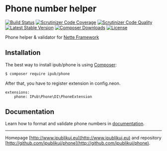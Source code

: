 # Phone number helper

[![Build Status](https://img.shields.io/travis/ipublikuj/phone.svg?style=flat-square)](https://travis-ci.org/ipublikuj/phone)
[![Scrutinizer Code Coverage](https://img.shields.io/scrutinizer/coverage/g/ipublikuj/phone.svg?style=flat-square)](https://scrutinizer-ci.com/g/ipublikuj/phone/?branch=master)
[![Scrutinizer Code Quality](https://img.shields.io/scrutinizer/g/ipublikuj/phone.svg?style=flat-square)](https://scrutinizer-ci.com/g/ipublikuj/phone/?branch=master)
[![Latest Stable Version](https://img.shields.io/packagist/v/ipub/phone.svg?style=flat-square)](https://packagist.org/packages/ipub/phone)
[![Composer Downloads](https://img.shields.io/packagist/dt/ipub/phone.svg?style=flat-square)](https://packagist.org/packages/ipub/phone)
[![License](https://img.shields.io/packagist/l/ipub/phone.svg?style=flat-square)](https://packagist.org/packages/ipub/phone)

Phone helper & validator for [Nette Framework](http://nette.org/)

## Installation

The best way to install ipub/phone is using  [Composer](http://getcomposer.org/):

```sh
$ composer require ipub/phone
```

After that, you have to register extension in config.neon.

```neon
extensions:
	phone: IPub\Phone\DI\PhoneExtension
```

## Documentation

Learn how to format and validate phone numbers in [documentation](https://github.com/ipublikuj/phone/blob/master/docs/en/index.md).

***
Homepage [http://www.ipublikuj.eu](http://www.ipublikuj.eu) and repository [http://github.com/ipublikuj/phone](http://github.com/ipublikuj/phone).
